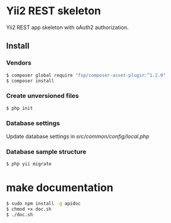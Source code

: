 # Yii2 REST skeleton
Yii2 REST app skeleton with oAuth2 authorization.

## Install
### Vendors
```bash
$ composer global require "fxp/composer-asset-plugin:^1.2.0"
$ composer install
```
### Create unversioned files
```bash
$ php init
```

### Database settings
Update database settings in *src/common/config/local.php*

### Database sample structure
```bash
$ php yii migrate
```

# make documentation
```bash
$ sudo npm install -g apidoc
$ chmod +x doc.sh
$ ./doc.sh
```